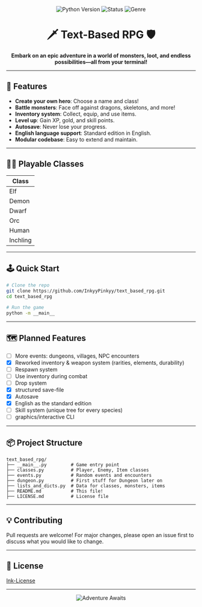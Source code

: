 <p align="center">
  <img src="https://img.shields.io/badge/Python-3.10+-blue?logo=python" alt="Python Version">
  <img src="https://img.shields.io/badge/Status-Work%20In%20Progress-yellow" alt="Status">
  <img src="https://img.shields.io/badge/Genre-Text--Based%20RPG-green" alt="Genre">
</p>

<h1 align="center">🗡️ Text-Based RPG 🛡️</h1>
<p align="center">
  <b>Embark on an epic adventure in a world of monsters, loot, and endless possibilities—all from your terminal!</b>
</p>

---

## 🚀 Features

- **Create your own hero**: Choose a name and class!
- **Battle monsters**: Face off against dragons, skeletons, and more!
- **Inventory system**: Collect, equip, and use items.
- **Level up**: Gain XP, gold, and skill points.
- **Autosave**: Never lose your progress.
- **English language support**: Standard edition in English.
- **Modular codebase**: Easy to extend and maintain.

---

## 🧙‍♂️ Playable Classes

| Class    |
|----------|
| Elf      |
| Demon    |
| Dwarf    |
| Orc      |
| Human    |
| Inchling |

---

## 🕹️ Quick Start

```bash
# Clone the repo
git clone https://github.com/InkyyPinkyy/text_based_rpg.git
cd text_based_rpg

# Run the game
python -m __main__
```

---

## 🗺️ Planned Features

- [ ] More events: dungeons, villages, NPC encounters
- [x] Reworked inventory & weapon system (rarities, elements, durability)
- [ ] Respawn system
- [ ] Use inventory during combat
- [ ] Drop system
- [x] structured save-file
- [x] Autosave
- [x] English as the standard edition
- [ ] Skill system (unique tree for every species)
- [ ] graphics/interactive CLI

---

## 📦 Project Structure

```text
text_based_rpg/
├── __main__.py         # Game entry point
├── classes.py          # Player, Enemy, Item classes
├── events.py           # Random events and encounters
├── dungeon.py          # First stuff for Dungeon later on
├── lists_and_dicts.py  # Data for classes, monsters, items
├── README.md           # This file!
├── LICENSE.md          # License file
```

---

## 💡 Contributing

Pull requests are welcome! For major changes, please open an issue first to discuss what you would like to change.

---

## 📜 License

[Ink-License](./LICENSE.md)

---

<p align="center">
  <img src="https://img.shields.io/badge/Adventure%20Awaits-Play%20Now!-purple?style=for-the-badge" alt="Adventure Awaits">
</p>
